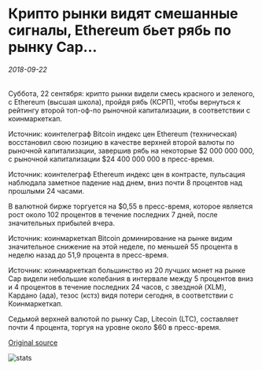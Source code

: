 # Крипто рынки видят смешанные сигналы, Ethereum бьет рябь по рынку Cap...

###### 2018-09-22

Суббота, 22 сентября: крипто рынки видели смесь красного и зеленого, с Ethereum (высшая школа), пройдя рябь (КСРП), чтобы вернуться к рейтингу второй топ-оф-по рыночной капитализации, в соответствии с коинмаркеткап.

Источник: коинтелеграф Bitcoin индекс цен Ethereum (техническая) восстановил свою позицию в качестве верхней второй валюты по рыночной капитализации, завершив рябь на некоторые $2 000 000 000, с рыночной капитализации $24 400 000 000 в пресс-время.

Источник: коинтелеграф Ethereum индекс цен в контрасте, пульсация наблюдала заметное падение над днем, вниз почти 8 процентов над прошлыми 24 часами.

В валютной бирже торгуется на $0,55 в пресс-время, которое является рост около 102 процентов в течение последних 7 дней, после значительных прибылей вчера.

Источник: коинмаркеткап Bitcoin доминирование на рынке видим значительное снижение на этой неделе, по меньшей 55 процента в неделю назад до 51,9 процента в пресс-время.

Источник: коинмаркеткап большинство из 20 лучших монет на рынке Cap видели небольшие колебания в интервале между 5 процентов вниз и 4 процентов в течение последних 24 часов, с звездной (XLM), Кардано (ада), тезос (кстз) видя потери сегодня, в соответствии с Коинмаркеткап.

Седьмой верхней валютой по рынку Cap, Litecoin (LTC), составляет почти 4 процента, торгуя на уровне около $60 в пресс-время.

[Original source](https://cointelegraph.com/news/crypto-markets-see-mixed-signals-ethereum-beats-ripple-by-market-cap)

![stats](https://c.statcounter.com/11760860/0/a89fa40b/1/ "stats")